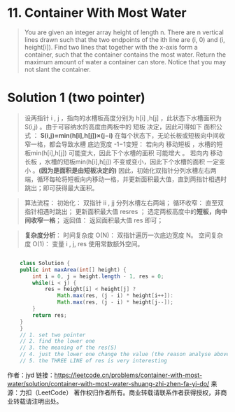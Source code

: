 # 11. Container With Most Water

>You are given an integer array height of length n. There are n vertical lines drawn such that the two endpoints of the ith line are (i, 0) and (i, height[i]).
Find two lines that together with the x-axis form a container, such that the container contains the most water.
Return the maximum amount of water a container can store.
Notice that you may not slant the container.


 # Solution 1 (two pointer)

 >设两指针 i , j ，指向的水槽板高度分别为 h[i] ,h[j] ，此状态下水槽面积为S(i,j) 。由于可容纳水的高度由两板中的 短板 决定，因此可得如下 面积公式 ：
**S(i,j)=min(h[i],h[j])×(j−i)**
在每个状态下，无论长板或短板向中间收窄一格，都会导致水槽 底边宽度 -1−1​ 变短：
若向内 移动短板 ，水槽的短板min(h[i],h[j]) 可能变大，因此下个水槽的面积 可能增大 。
若向内 移动长板 ，水槽的短板min(h[i],h[j])​ 不变或变小，因此下个水槽的面积 一定变小 。**(因为是面积是由短板决定的)**
因此，初始化双指针分列水槽左右两端，循环每轮将短板向内移动一格，并更新面积最大值，直到两指针相遇时跳出；即可获得最大面积。

>算法流程：
初始化： 双指针 ii , jj 分列水槽左右两端；
循环收窄： 直至双指针相遇时跳出；
更新面积最大值 resres ；
选定两板高度中的**短板，向中间收窄一格**；
返回值： 返回面积最大值 res 即可；

>**复杂度分析**：
时间复杂度 O(N)​： 双指针遍历一次底边宽度 N。
空间复杂度 O(1)​： 变量 i , j, res 使用常数额外空间。

```java

    class Solution {
    public int maxArea(int[] height) {
        int i = 0, j = height.length - 1, res = 0;
        while(i < j) {
            res = height[i] < height[j] ? 
                Math.max(res, (j - i) * height[i++]): 
                Math.max(res, (j - i) * height[j--]); 
        }
        return res;
    }
    }
    // 1. set two pointer
    // 2. find the lower one
    // 3. the meaning of the res(S) 
    // 4. just the lower one change the value (the reason analyse above)
    // 5. the THREE LINE of res is very interesting
```


作者：jyd
链接：https://leetcode.cn/problems/container-with-most-water/solution/container-with-most-water-shuang-zhi-zhen-fa-yi-do/
来源：力扣（LeetCode）
著作权归作者所有。商业转载请联系作者获得授权，非商业转载请注明出处。